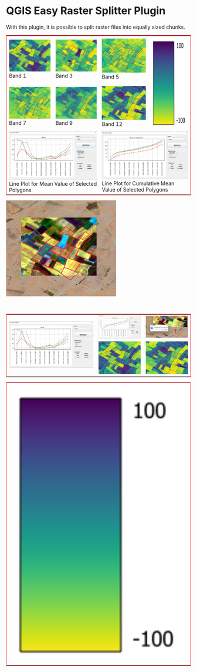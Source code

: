# QGIS Easy Raster Splitter Plugin

With this plugin, it is possible to split raster files into equally sized chunks.
<br/>

<table style="border-collapse: collapse; border:1px solid red;" cellpadding="0" cellspacing="0" >
  <tr>
    <td><img width="225" src="../images/band_1.png"><br/>Band 1</td>
    <td><img width="225" src="../images/band_3.png"><br/>Band 3</td>
    <td><img width="225" src="../images/band_5.png"><br/>Band 5</td>
    <td rowspan="2"><img height="250" width="225" src="../images/legend.png"></td>
  </tr>
  <tr>
    <td><img width="225" src="../images/band_7.png"><br/>Band 7</td>
    <td><img width="225" src="../images/band_9.png"><br/>Band 9</td>
    <td><img width="225" src="../images/band_12.png"><br/>Band 12</td>
  </tr> 
  <tr>
    <td colspan="2"><img width="450" src="../images/image_2.png"><br/>Line Plot for Mean Value of Selected Polygons</td>
    <td colspan="2"><img width="450" src="../images/image_3.png"><br/>Line Plot for Cumulative Mean Value of Selected Polygons</td>
  </tr>
</table>



<p align="left">
  <img width="300" src="../images/image_1.png">
</p>
<br/>





<table style="border-collapse: collapse; border:1px solid red;" cellpadding="0" cellspacing="0" >
  <tr>
    <td rowspan="2"><img width="450" src="../images/image_2.png"></td>
    <td><img width="225" src="../images/image_3.png"></td>    
    <td><img width="225" src="../images/image_4.png"></td>
  </tr>
  <tr>
    <td><img width="225" src="../images/band_1.png"></td>
    <td><img width="225" src="../images/band_12.png"></td>
  </tr>  
  
</table>

<table style="border-collapse: collapse; border:1px solid red;" cellpadding="0" cellspacing="0" >
  <tr>
    <td><img width="950" src="../images/legend.png"></td>
  </tr>  
</table>
